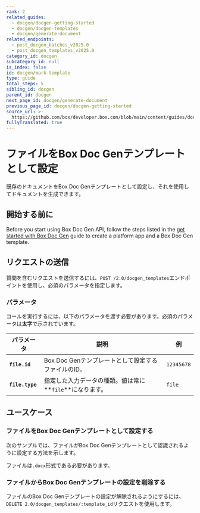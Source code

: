 ```yaml
---
rank: 2
related_guides:
  - docgen/docgen-getting-started
  - docgen/docgen-templates
  - docgen/generate-document
related_endpoints:
  - post_docgen_batches_v2025.0
  - post_docgen_templates_v2025.0
category_id: docgen
subcategory_id: null
is_index: false
id: docgen/mark-template
type: guide
total_steps: 5
sibling_id: docgen
parent_id: docgen
next_page_id: docgen/generate-document
previous_page_id: docgen/docgen-getting-started
source_url: >-
  https://github.com/box/developer.box.com/blob/main/content/guides/docgen/mark-template.md
fullyTranslated: true
---
```

# ファイルをBox Doc Genテンプレートとして設定

既存のドキュメントをBox Doc Genテンプレートとして設定し、それを使用してドキュメントを生成できます。

## 開始する前に

Before you start using Box Doc Gen API, follow the steps listed in the [get started with Box Doc Gen][docgen-prerequisites] guide to create a platform app and a Box Doc Gen template.

## リクエストの送信

質問を含むリクエストを送信するには、`POST /2.0/docgen_templates`エンドポイントを使用し、必須のパラメータを指定します。

### パラメータ

コールを実行するには、以下のパラメータを渡す必要があります。必須のパラメータは**太字**で示されています。

| パラメータ           | 説明                                | 例          |
| --------------- | --------------------------------- | ---------- |
| **`file.id`**   | Box Doc Genテンプレートとして設定するファイルのID。  | `12345678` |
| **`file.type`** | 指定した入力データの種類。値は常に**`file`**になります。 | `file`     |

## ユースケース

### ファイルをBox Doc Genテンプレートとして設定する

次のサンプルでは、ファイルがBox Doc Genテンプレートとして認識されるように設定する方法を示します。

<Message type="notice">

ファイルは`.docx`形式である必要があります。

</Message>

<Samples id="post_docgen_templates_v2025.0">

</Samples>

### ファイルからBox Doc Genテンプレートの設定を削除する

ファイルのBox Doc Genテンプレートの設定が解除されるようにするには、`DELETE 2.0/docgen_templates/:template_id`リクエストを使用します。

<Samples id="delete_docgen_templates_id_v2025.0">

</Samples>

[docgen-prerequisites]: g://docgen/docgen-getting-started
